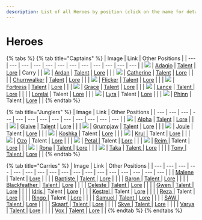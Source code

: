```yaml
---
description: List of all Heroes by position (click on the name for details)
---
```


# Heroes

{% tabs %}
{% tab title="Captains" %}
| Image | Link | Other Positions |
| --- | --- | --- | --- | --- | --- | --- | --- | --- | --- | --- | --- |
| ![](../.gitbook/assets/adagio_portrait%20%284%29.png) | [Adagio](adagio/) \| [Talent](adagio/adagio-talent.md) \| [Lore](adagio/adagio-lore.md) | Carry |
| ![](../.gitbook/assets/ardan_portrait%20%282%29.png) | [Ardan](ardan/) \| [Talent](ardan/ardan-talent.md) \| [Lore](ardan/ardan-lore.md) |  |
| ![](../.gitbook/assets/catherine_portrait.png) | [Catherine](catherine/) \| [Talent](catherine/catherine-talent.md) \| [Lore](catherine/catherine-lore.md) |  |
|  | [Churnwalker](churnwalker/) \| [Talent](churnwalker/churnwalker-talent.md) \| [Lore](churnwalker/churnwalker-lore.md) |  |
| ![](../.gitbook/assets/flicker_portrait%20%282%29.png) | [Flicker](flicker/) \| [Talent](flicker/flicker-talent.md) \| [Lore](flicker/flicker-lore.md) |  |
| ![](../.gitbook/assets/fortress_portrait%20%281%29.png) | [Fortress](fortress/) \| [Talent](fortress/fortress-talent.md) \| [Lore](fortress/fortress-lore.md) |  |
| ![](../.gitbook/assets/grace_portrait%20%281%29.png) | [Grace](grace/) \| [Talent](grace/grace-talent.md) \| [Lore](grace/grace-lore.md) |  |
| ![](../.gitbook/assets/lance_portrait.png) | [Lance](lance/) \| [Talent ](glaive/glaive-talent.md)\| [Lore](lance/lance-lore.md) |  |
|  | [Lorelai](lorelai/) \| Talent \| [Lore](lorelai/lorelai-lore.md) |  |
| ![](../.gitbook/assets/lyra_portrait%20%281%29.png) | [Lyra](lyra/) \| Talent \| [Lore](lyra/lyra-lore.md) |  |
| ![](../.gitbook/assets/phinn_portrait%20%283%29.png) | [Phinn](phinn/) \| Talent \| [Lore](phinn/phinn-lore.md) |  |
{% endtab %}

{% tab title="Junglers" %}
| Image | Link | Other Positions |
| --- | --- | --- | --- | --- | --- | --- | --- | --- | --- | --- | --- | --- |
| ![](../.gitbook/assets/alpha_portrait%20%281%29.png) | [Alpha](alpha/) \| [Talent](alpha/alpha-talent.md) \| [Lore](alpha/alpha-lore.md) |  |
| ![](../.gitbook/assets/glaive_portrait.png) | [Glaive](glaive/) \| [Talent](glaive/glaive-talent.md) \| [Lore](glaive/glaive-lore.md) |  |
| ![](../.gitbook/assets/grumpjaw_portrait.png) | [Grumpjaw](grumpjaw/) \| [Talent](grumpjaw/grumpjaw-talent.md) \| [Lore](grumpjaw/grumpjaw-lore.md) |  |
| ![](../.gitbook/assets/joule_portrait.png) | [Joule](joule/) \| Talent \| [Lore](joule/joule-lore.md) |  |
| ![](../.gitbook/assets/koshka_portrait.png) | [Koshka](koshka/) \| Talent \| [Lore](koshka/koshka-lore.md) |  |
| ![](../.gitbook/assets/krul_portrait.png) | [Krul](krul/) \| Talent \| [Lore](krul/krul-lore.md) |  |
| ![](../.gitbook/assets/ozo_portrait%20%281%29.png) | [Ozo](ozo/) \| Talent \| [Lore](ozo/ozo-lore.md) |  |
| ![](../.gitbook/assets/petal_portrait.png) | [Petal ](petal/)\| Talent \| [Lore](petal/petal-lore.md) |  |
| ![](../.gitbook/assets/reim_portrait.png) | [Reim ](reim/)\| Talent \| [Lore](reim/reim-lore.md) |  |
| ![](../.gitbook/assets/rona_portrait%20%283%29.png) | [Rona](rona/) \| [Talent ](rona/rona-talent.md)\| [Lore](rona/rona-lore.md) |  |
| ![](../.gitbook/assets/taka_portrait%20%282%29.png) | [Taka](taka/) \| [Talent ](taka/taka-talent.md)\| [Lore](taka/taka-lore.md) |  |
|  | [Tony ](untitled/)\| [Talent ](untitled/tony-talent.md)\| [Lore](untitled/tony-lore/) |  |
{% endtab %}

{% tab title="Carries" %}
| Image | Link | Other Positions |
| --- | --- | --- | --- | --- | --- | --- | --- | --- | --- | --- | --- | --- | --- | --- | --- | --- |
|  | [Malene ](malene/)\| Talent \| [Lore](malene/malene-lore.md) |  |
|  | [Baptiste ](baptiste/)\| [Talent ](baptiste/baptiste-talent.md)\| [Lore](baptiste/baptiste-lore.md) |  |
|  | [Baron ](baron/)\| [Talent ](baron/baron-talent.md)\| [Lore](baron/baron-lore.md) |  |
|  | [Blackfeather ](blackfeather/)\| [Talent ](blackfeather/blackfeather-talent.md)\| [Lore](blackfeather/blackfeather-lore.md) |  |
|  | [Celeste ](celeste/)\| [Talent ](celeste/celeste-talent.md)\| [Lore](celeste/celeste-lore.md) |  |
|  | [Gwen ](gwen/)\| [Talent ](gwen/gwen-talent.md)\| [Lore](gwen/gwen-lore.md) |  |
|  | [Idris ](idris/)\| Talent \| [Lore](idris/idris-lore.md) |  |
|  | [Kestrel ](kestrel/)\| Talent \| [Lore](kestrel/kestrel-lore.md) |  |
|  | [Reza ](reza/)\| Talent \| [Lore](reza/reza-lore.md) |  |
|  | [Ringo ](ringo/)\| Talent \| [Lore](ringo/ringo-lore.md) |  |
|  | [Samuel ](samuel/)\| [Talent ](samuel/samuel-talent.md)\| [Lore](samuel/samuel-lore.md) |  |
|  | [SAW ](saw/)\| [Talent ](saw/saw-talent.md)\| [Lore](saw/saw-lore.md) |  |
|  | [Skaarf ](skaarf/)\| [Talent ](skaarf/skaarf-talent.md)\| [Lore](skaarf/skaarf-lore.md) |  |
|  | [Skye ](skye/)\| [Talent ](skye/skye-talent.md)\| [Lore](skye/skye-lore.md) |  |
|  | [Varya ](varya/)\| [Talent ](varya/varya-talent.md)\| [Lore](varya/varya-lore.md) |  |
|  | [Vox ](vox/)\| [Talent ](vox/vox-talent.md)\| [Lore](vox/vox-lore.md) |  |
{% endtab %}
{% endtabs %}



